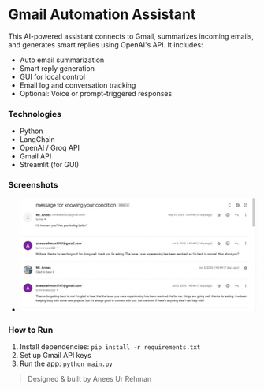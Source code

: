 # Gmail Automation Assistant

This AI-powered assistant connects to Gmail, summarizes incoming emails, and generates smart replies using OpenAI's API. It includes:

- Auto email summarization
- Smart reply generation
- GUI for local control
- Email log and conversation tracking
- Optional: Voice or prompt-triggered responses

### Technologies
- Python
- LangChain
- OpenAI / Groq API
- Gmail API
- Streamlit (for GUI)

### Screenshots
- ![screenshot](https://github.com/Anees99/Generative-AI/blob/main/Gmail%20Automation%20Asistant/Simple%20Demo%20Screenshot.jpeg)


### How to Run
1. Install dependencies: `pip install -r requirements.txt`
2. Set up Gmail API keys
3. Run the app: `python main.py`

> Designed & built by Anees Ur Rehman
